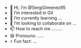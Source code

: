 - 👋 Hi, I’m @SergiGimenez95
- 👀 I’m interested in Git
- 🌱 I’m currently learning ...
- 💞️ I’m looking to collaborate on ...
- 📫 How to reach me .........
- 😄 Pronouns: .....
- ⚡ Fun fact: ...

<!---
SergiGimenez95/SergiGimenez95 is a ✨ special ✨ repository because its `README.md` (this file) appears on your GitHub profile.
You can click the Preview link to take a look at your changes.
--->
